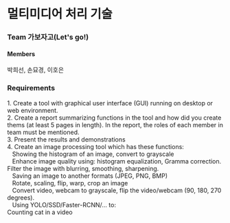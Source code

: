 <h1>멀티미디어 처리 기술</h1>
<h3>Team 가보자고(Let's go!)</h3>
<h4>Members</h4>
<a> 박희선, 손묘경, 이호은 </a>

<h3>Requirements</h3>
<a>
1. Create a tool with graphical user interface (GUI) running on desktop or web environment.<br>
2. Create a report summarizing functions in the tool and how did you create thems (at least 5 pages in length). In the report, the roles of each member in team must be mentioned.<br>
3. Present the results and demonstrations <br>
4. Create an image processing tool which has these functions:<br>
&nbsp&nbsp&nbspShowing the histogram of an image, convert to grayscale<br>
&nbsp&nbsp&nbspEnhance image quality using: histogram equalization, Gramma correction.<br>
Filter the image with blurring, smoothing, sharpening.<br>
&nbsp&nbsp&nbspSaving an image to another formats (JPEG, PNG, BMP)<br>
&nbsp&nbsp&nbspRotate, scaling, flip, warp, crop an image<br>
&nbsp&nbsp&nbspConvert video, webcam to grayscale, flip the video/webcam (90, 180, 270 degrees).<br>
&nbsp&nbsp&nbspUsing YOLO/SSD/Faster-RCNN/… to:<br>
 Counting cat in a video
</a>
